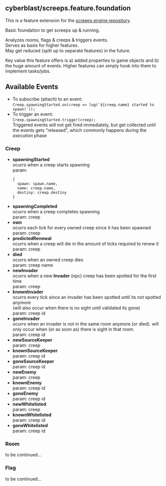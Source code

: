 
## cyberblast/screeps.feature.foundation

This is a feature extension for the [screeps engine repository](https://github.com/cyberblast/screeps.engine).

Basic foundation to get screeps up & running.  

Analyzes rooms, flags & creeps & triggers events.  
Serves as basis for higher features.  
May get reduced (split up to separate features) in the future.

Key value this feature offers is a) added properties to game objects and b) the huge amount of events. Higher features can simply hook into them to implement tasks/jobs.


## Available Events

* To subscribe (attach) to an event:  
  ``Creep.spawningStarted.on(creep => log(`${creep.name} started to spawn!`));``
* To trigger an event:  
  ``Creep.spawningStarted.trigger(creep);``  
  Triggered events will not get fired immediately, but get collected until the events gets "released", which commonly happens during the *execution* phase

### Creep  
* __spawningStarted__  
  ocurrs when a creep starts spawning  
  param:
  ```JS
  { 
    spawn: spawn.name, 
    name: creep.name, 
    destiny: creep.destiny 
  }
  ```
* __spawningCompleted__  
  ocurrs when a creep completes spawning  
  param: creep
* __own__  
  ocurrs each tick for every owned creep since it has been spawned  
  param: creep
* __predictedRenewal__  
  ocurrs when a creep will die in the amount of ticks required to renew it  
  param: creep
* __died__  
  ocurrs when an owned creep dies  
  param: creep name
* __newInvader__  
  ocurrs when a new __Invader__ (npc) creep has been spotted for the first time  
  param: creep
* __knownInvader__  
  ocurrs every tick since an invader has been spotted until its not spotted anymore  
  (will also occur when there is no sight until validated its gone)  
  param: creep id
* __goneInvader__  
  ocurrs when an invader is not in the same room anymore (or died). will only occur when (or as soon as) there is sight in that room.  
  param: creep id
* __newSourceKeeper__  
  param: creep
* __knownSourceKeeper__  
  param: creep id
* __goneSourceKeeper__  
  param: creep id
* __newEnemy__  
  param: creep
* __knownEnemy__  
  param: creep id
* __goneEnemy__  
  param: creep id
* __newWhitelisted__  
  param: creep
* __knownWhitelisted__  
  param: creep id
* __goneWhitelisted__  
  param: creep id
### Room
  to be continued...
### Flag
  to be continued...

